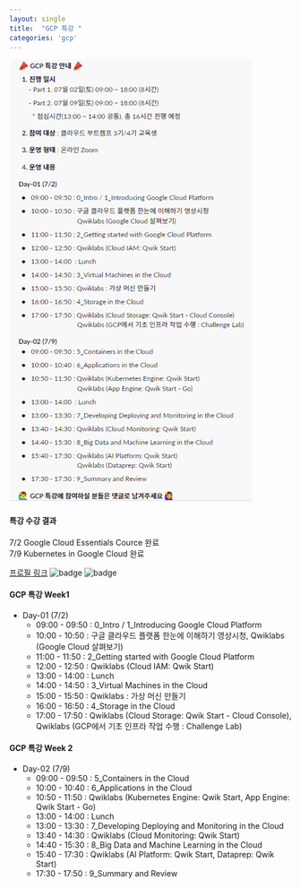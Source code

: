 ```yaml
---
layout: single
title:  "GCP 특강 "
categories: 'gcp'
---
```



![lec](/assets/images/gcplec.png)

#### 특강 수강 결과

7/2 Google Cloud Essentials Cource 완료    
7/9 Kubernetes in Google Cloud 완료    

[프로필 링크](https://www.cloudskillsboost.google/profile/badges)
![badge](https://cdn.qwiklabs.com/M7x2IjYxNZ3MmlAjrOp6yVJI%2FQ5vRE7GZHNqdo0pX5Y%3D)
![badge](https://cdn.qwiklabs.com/3cUZzotUhC3sWESWmiP9mofbB%2BcZrrX5NiKJEGZBS%2B4%3D)

#### GCP 특강 Week1

- Day-01 (7/2)
  - 09:00 - 09:50 : 0_Intro / 1_Introducing Google Cloud Platform  
  - 10:00 - 10:50 : 구글 클라우드 플랫폼 한눈에 이해하기 영상시청, Qwiklabs (Google Cloud 살펴보기)  
  - 11:00 - 11:50 : 2_Getting started with Google Cloud Platform  
  - 12:00 - 12:50 : Qwiklabs (Cloud IAM: Qwik Start)  
  - 13:00 - 14:00  : Lunch  
  - 14:00 - 14:50 : 3_Virtual Machines in the Cloud  
  - 15:00 - 15:50 : Qwiklabs : 가상 머신 만들기  
  - 16:00 - 16:50 : 4_Storage in the Cloud  
  - 17:00 - 17:50 : Qwiklabs (Cloud Storage: Qwik Start - Cloud Console),  Qwiklabs (GCP에서 기초 인프라 작업 수행 : Challenge Lab)  

#### GCP 특강 Week 2

- Day-02 (7/9)
  - 09:00 - 09:50 : 5_Containers in the Cloud
  - 10:00 - 10:40 : 6_Applications in the Cloud
  - 10:50 - 11:50 : Qwiklabs (Kubernetes Engine: Qwik Start, App Engine: Qwik Start - Go)
  - 13:00 - 14:00  : Lunch
  - 13:00 - 13:30 : 7_Developing Deploying and Monitoring in the Cloud
  - 13:40 - 14:30 : Qwiklabs (Cloud Monitoring: Qwik Start)
  - 14:40 - 15:30 : 8_Big Data and Machine Learning in the Cloud
  - 15:40 - 17:30 : Qwiklabs (AI Platform: Qwik Start, Dataprep: Qwik Start)
  - 17:30 - 17:50 : 9_Summary and Review

